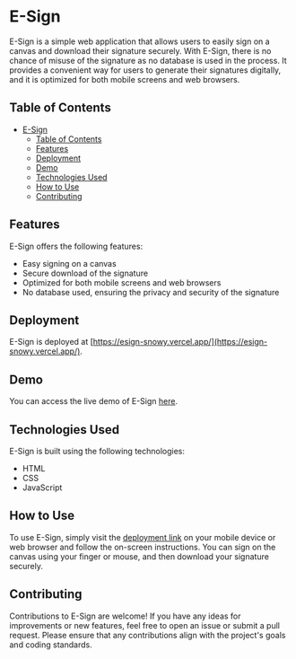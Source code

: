 # E-Sign

E-Sign is a simple web application that allows users to easily sign on a canvas and download their signature securely. With E-Sign, there is no chance of misuse of the signature as no database is used in the process. It provides a convenient way for users to generate their signatures digitally, and it is optimized for both mobile screens and web browsers.

## Table of Contents
- [E-Sign](#e-sign)
  - [Table of Contents](#table-of-contents)
  - [Features](#features)
  - [Deployment](#deployment)
  - [Demo](#demo)
  - [Technologies Used](#technologies-used)
  - [How to Use](#how-to-use)
  - [Contributing](#contributing)
  

## Features

E-Sign offers the following features:
- Easy signing on a canvas
- Secure download of the signature
- Optimized for both mobile screens and web browsers
- No database used, ensuring the privacy and security of the signature

## Deployment

E-Sign is deployed at [https://esign-snowy.vercel.app/](https://esign-snowy.vercel.app/).

## Demo

You can access the live demo of E-Sign [here](https://esign-snowy.vercel.app/).

## Technologies Used

E-Sign is built using the following technologies:
- HTML
- CSS
- JavaScript

## How to Use

To use E-Sign, simply visit the [deployment link](https://esign-snowy.vercel.app/) on your mobile device or web browser and follow the on-screen instructions. You can sign on the canvas using your finger or mouse, and then download your signature securely.

## Contributing

Contributions to E-Sign are welcome! If you have any ideas for improvements or new features, feel free to open an issue or submit a pull request. Please ensure that any contributions align with the project's goals and coding standards.

